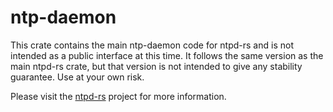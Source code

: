 # ntp-daemon
This crate contains the main ntp-daemon code for ntpd-rs and is not intended as
a public interface at this time. It follows the same version as the main ntpd-rs
crate, but that version is not intended to give any stability guarantee. Use at
your own risk.

Please visit the [ntpd-rs](https://github.com/pendulum-project/ntpd-rs) project
for more information.
